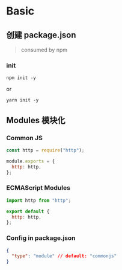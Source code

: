 # Basic

## 创建 package.json

> consumed by npm

### init

```shell
npm init -y
```

or

```shell
yarn init -y
```

## Modules 模块化

### Common JS

```javascript
const http = require("http");

module.exports = {
  http: http,
};
```

### ECMAScript Modules

```javascript
import http from "http";

export default {
  http: http,
};
```

### Config in package.json

```json
{
  "type": "module" // default: "commonjs"
}
```
